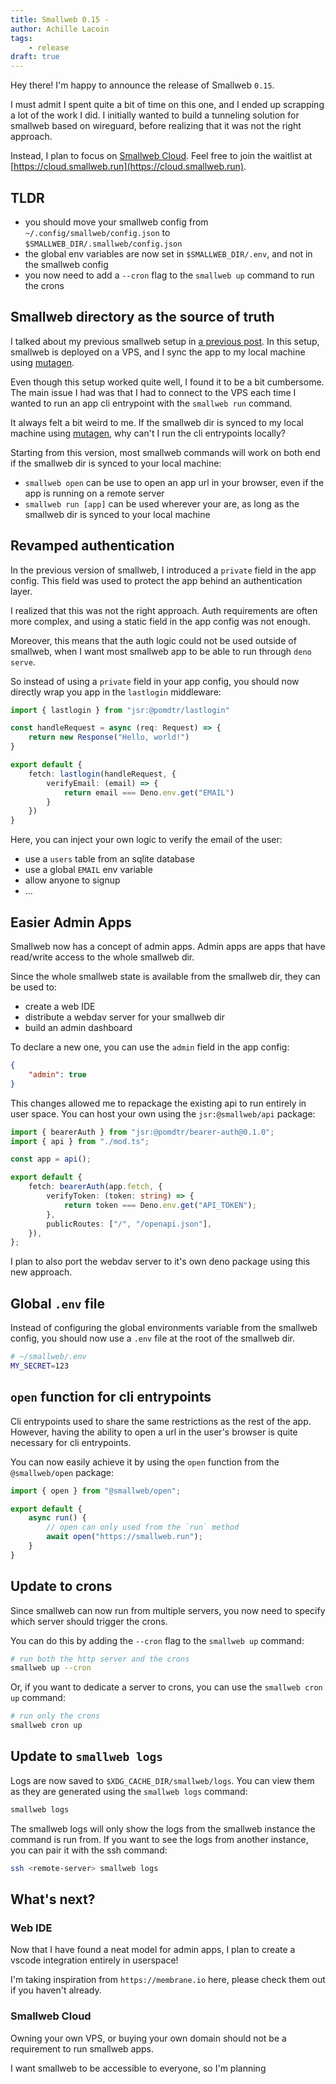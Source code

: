 ```yaml
---
title: Smallweb 0.15 -
author: Achille Lacoin
tags:
    - release
draft: true
---
```


Hey there! I'm happy to announce the release of Smallweb `0.15`.

I must admit I spent quite a bit of time on this one, and I ended up scrapping a lot of the work I did. I initially wanted to build a tunneling solution for smallweb based on wireguard, before realizing that it was not the right approach.

Instead, I plan to focus on [Smallweb Cloud](https://cloud.smallweb.run/readme). Feel free to join the waitlist at [https://cloud.smallweb.run](https://cloud.smallweb.run).

## TLDR

- you should move your smallweb config from `~/.config/smallweb/config.json` to `$SMALLWEB_DIR/.smallweb/config.json`
- the global env variables are now set in `$SMALLWEB_DIR/.env`, and not in the smallweb config
- you now need to add a `--cron` flag to the `smallweb up` command to run the crons

## Smallweb directory as the source of truth

I talked about my previous smallweb setup in [a previous post](./2024-10-02_my_smallweb_setup.md). In this setup, smallweb is deployed on a VPS, and I sync the app to my local machine using [mutagen](https://mutagen.io/).

Even though this setup worked quite well, I found it to be a bit cumbersome. The main issue I had was that I had to connect to the VPS each time I wanted to run an app cli entrypoint with the `smallweb run` command.

It always felt a bit weird to me. If the smallweb dir is synced to my local machine using [mutagen](https://mutagen.io), why can't I run the cli entrypoints locally?

Starting from this version, most smallweb commands will work on both end if the smallweb dir is synced to your local machine:

- `smallweb open` can be use to open an app url in your browser, even if the app is running on a remote server
- `smallweb run [app]` can be used wherever your are, as long as the smallweb dir is synced to your local machine

## Revamped authentication

In the previous version of smallweb, I introduced a `private` field in the app config. This field was used to protect the app behind an authentication layer.

I realized that this was not the right approach. Auth requirements are often more complex, and using a static field in the app config was not enough.

Moreover, this means that the auth logic could not be used outside of smallweb, when I want most smallweb app to be able to run through `deno serve`.

So instead of using a `private` field in your app config, you should now directly wrap you app in the `lastlogin` middleware:

```ts
import { lastlogin } from "jsr:@pomdtr/lastlogin"

const handleRequest = async (req: Request) => {
    return new Response("Hello, world!")
}

export default {
    fetch: lastlogin(handleRequest, {
        verifyEmail: (email) => {
            return email === Deno.env.get("EMAIL")
        }
    })
}
```

Here, you can inject your own logic to verify the email of the user:

- use a `users` table from an sqlite database
- use a global `EMAIL` env variable
- allow anyone to signup
- ...

## Easier Admin Apps

Smallweb now has a concept of admin apps. Admin apps are apps that have read/write access to the whole smallweb dir.

Since the whole smallweb state is available from the smallweb dir, they can be used to:

- create a web IDE
- distribute a webdav server for your smallweb dir
- build an admin dashboard

To declare a new one, you can use the `admin` field in the app config:

```json
{
    "admin": true
}
```

This changes allowed me to repackage the existing api to run entirely in user space. You can host your own using the `jsr:@smallweb/api` package:

```ts
import { bearerAuth } from "jsr:@pomdtr/bearer-auth@0.1.0";
import { api } from "./mod.ts";

const app = api();

export default {
    fetch: bearerAuth(app.fetch, {
        verifyToken: (token: string) => {
            return token === Deno.env.get("API_TOKEN");
        },
        publicRoutes: ["/", "/openapi.json"],
    }),
};
```

I plan to also port the webdav server to it's own deno package using this new approach.

## Global `.env` file

Instead of configuring the global environments variable from the smallweb config, you should now use a `.env` file at the root of the smallweb dir.

```sh
# ~/smallweb/.env
MY_SECRET=123
```

## `open` function for cli entrypoints

Cli entrypoints used to share the same restrictions as the rest of the app. However, having the ability to open a url in the user's browser is quite necessary for cli entrypoints.

You can now easily achieve it by using the `open` function from the `@smallweb/open` package:

```ts
import { open } from "@smallweb/open";

export default {
    async run() {
        // open can only used from the `run` method
        await open("https://smallweb.run");
    }
}
```

## Update to crons

Since smallweb can now run from multiple servers, you now need to specify which server should trigger the crons.

You can do this by adding the `--cron` flag to the `smallweb up` command:

```sh
# run both the http server and the crons
smallweb up --cron
```

Or, if you want to dedicate a server to crons, you can use the `smallweb cron up` command:

```sh
# run only the crons
smallweb cron up
```

## Update to `smallweb logs`

Logs are now saved to `$XDG_CACHE_DIR/smallweb/logs`. You can view them as they are generated using the `smallweb logs` command:

```sh
smallweb logs
```

The smallweb logs will only show the logs from the smallweb instance the command is run from. If you want to see the logs from another instance, you can pair it with the ssh command:

```sh
ssh <remote-server> smallweb logs
```

## What's next?

### Web IDE

Now that I have found a neat model for admin apps, I plan to create a vscode integration entirely in userspace!

I'm taking inspiration from `https://membrane.io` here, please check them out if you haven't already.

### Smallweb Cloud

Owning your own VPS, or buying your own domain should not be a requirement to run smallweb apps.

I want smallweb to be accessible to everyone, so I'm planning
